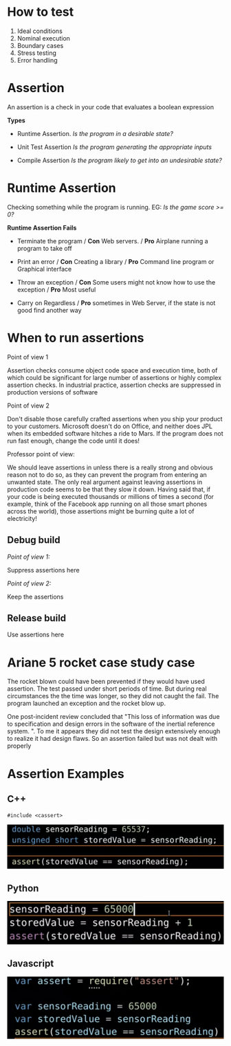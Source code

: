 # How to test

1. Ideal conditions
2. Nominal execution
3. Boundary cases
4. Stress testing
5. Error handling

# Assertion

An assertion is a check in your code that evaluates a boolean expression

**Types**

- Runtime Assertion. *Is the program in a desirable state?*

- Unit Test Assertion *Is the program generating the appropriate inputs*

- Compile Assertion *Is the program likely to get into an undesirable state?*

# Runtime Assertion

Checking something while the program is running. EG: *Is the game score >= 0?*

**Runtime Assertion Fails** 

- Terminate the program / **Con** Web servers. / **Pro** Airplane running a program to take off

- Print an error / **Con** Creating a library / **Pro** Command line program or Graphical interface

- Throw an exception / **Con** Some users might not know how to use the exception / **Pro** Most useful 

- Carry on Regardless / **Pro** sometimes in Web Server, if the state is not good find another way

# When to run assertions

Point of view 1

Assertion checks consume object code space and execution time, both of which could be significant for large number of assertions or highly complex assertion checks. In industrial practice, assertion checks are suppressed in production versions of software

Point of view 2 

Don't disable those carefully crafted assertions when you ship your product to your customers. Microsoft doesn't do on Office, and neither does JPL when its embedded software hitches a ride to Mars. If the program does not run fast enough, change the code until it does!

Professor point of view:

We should leave assertions in unless there is a really strong and obvious reason not to do so, as they can prevent the program from entering an unwanted state. The only real argument against leaving assertions in production code seems to be that they slow it down. Having said that, if your code is being executed thousands or millions of times a second (for example, think of the Facebook app running on all those smart phones across the world), those assertions might be burning quite a lot of electricity!  

## Debug build

*Point of view 1:*

Suppress assertions here 

*Point of view 2:*

Keep the assertions

## Release build

Use assertions here

# Ariane 5 rocket case study case

The rocket blown could have been prevented if they would have used assertion. The test passed under short periods of time. But during real circumstances the the time was longer, so they did not caught the fail. The program launched an exception and the rocket blow up.

One post-incident review concluded that "This loss of information was due to specification and design errors in the software of the inertial reference system. ".  To me it appears they did not test the design extensively enough to realize it had design flaws. So an assertion failed but was not dealt with properly

# Assertion Examples

## C++

```
#include <cassert>
```

![](/Software_Design/assets/2.png)

## Python

![](/Software_Design/assets/1.png)

## Javascript

![](/Software_Design/assets/3.png)



